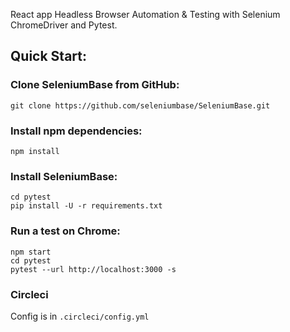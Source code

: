 React app Headless Browser Automation & Testing with Selenium ChromeDriver and Pytest.

## Quick Start:

### Clone SeleniumBase from GitHub:

`git clone https://github.com/seleniumbase/SeleniumBase.git`

### Install npm dependencies:

`npm install`

### Install SeleniumBase:

```
cd pytest
pip install -U -r requirements.txt
```

### Run a test on Chrome:

```
npm start
cd pytest
pytest --url http://localhost:3000 -s
```

### Circleci

Config is in `.circleci/config.yml`
